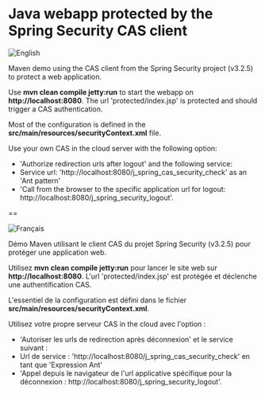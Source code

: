 Java webapp protected by the Spring Security CAS client
==

![English](https://www.casinthecloud.com/img/other/flag_en.png)

Maven demo using the CAS client from the Spring Security project (v3.2.5) to protect a web application.

Use **mvn clean compile jetty:run** to start the webapp on **http://localhost:8080**. The url 'protected/index.jsp' is protected and should trigger a CAS authentication.

Most of the configuration is defined in the **src/main/resources/securityContext.xml** file.

Use your own CAS in the cloud server with the following option:
- 'Authorize redirection urls after logout'
and the following service:
- Service url: 'http://localhost:8080/j_spring_cas_security_check' as an 'Ant pattern'
- 'Call from the browser to the specific application url for logout: http://localhost:8080/j_spring_security_logout'.

==

![Français](https://www.casinthecloud.com/img/other/flag_fr.png)

Démo Maven utilisant le client CAS du projet Spring Security (v3.2.5) pour protéger une application web.

Utilisez **mvn clean compile jetty:run** pour lancer le site web sur **http://localhost:8080**. L'url 'protected/index.jsp' est protégée et déclenche une authentification CAS.

L'essentiel de la configuration est défini dans le fichier **src/main/resources/securityContext.xml**.

Utilisez votre propre serveur CAS in the cloud avec l'option :
- 'Autoriser les urls de redirection après déconnexion'
et le service suivant :
- Url de service : 'http://localhost:8080/j_spring_cas_security_check' en tant que 'Expression Ant'
- 'Appel depuis le navigateur de l'url applicative spécifique pour la déconnexion : http://localhost:8080/j_spring_security_logout'.
